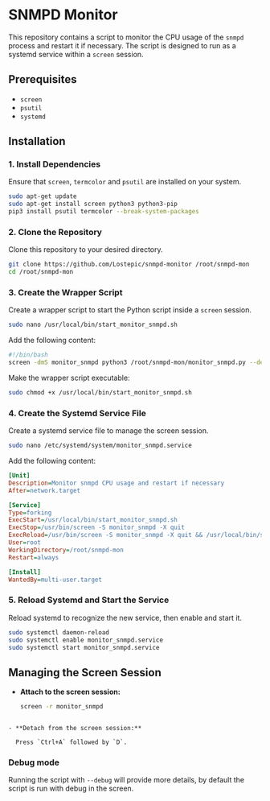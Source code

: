 # SNMPD Monitor

This repository contains a script to monitor the CPU usage of the `snmpd` process and restart it if necessary. The script is designed to run as a systemd service within a `screen` session.

## Prerequisites

- `screen`
- `psutil`
- `systemd`

## Installation

### 1. Install Dependencies

Ensure that `screen`, `termcolor` and `psutil` are installed on your system.

```bash
sudo apt-get update
sudo apt-get install screen python3 python3-pip
pip3 install psutil termcolor --break-system-packages
```

### 2. Clone the Repository

Clone this repository to your desired directory.

```bash
git clone https://github.com/Lostepic/snmpd-monitor /root/snmpd-mon
cd /root/snmpd-mon
```

### 3. Create the Wrapper Script

Create a wrapper script to start the Python script inside a `screen` session.

```bash
sudo nano /usr/local/bin/start_monitor_snmpd.sh
```

Add the following content:

```bash
#!/bin/bash
screen -dmS monitor_snmpd python3 /root/snmpd-mon/monitor_snmpd.py --debug
```

Make the wrapper script executable:

```bash
sudo chmod +x /usr/local/bin/start_monitor_snmpd.sh
```

### 4. Create the Systemd Service File

Create a systemd service file to manage the screen session.

```bash
sudo nano /etc/systemd/system/monitor_snmpd.service
```

Add the following content:

```ini
[Unit]
Description=Monitor snmpd CPU usage and restart if necessary
After=network.target

[Service]
Type=forking
ExecStart=/usr/local/bin/start_monitor_snmpd.sh
ExecStop=/usr/bin/screen -S monitor_snmpd -X quit
ExecReload=/usr/bin/screen -S monitor_snmpd -X quit && /usr/local/bin/start_monitor_snmpd.sh
User=root
WorkingDirectory=/root/snmpd-mon
Restart=always

[Install]
WantedBy=multi-user.target
```

### 5. Reload Systemd and Start the Service

Reload systemd to recognize the new service, then enable and start it.

```bash
sudo systemctl daemon-reload
sudo systemctl enable monitor_snmpd.service
sudo systemctl start monitor_snmpd.service
```

## Managing the Screen Session

- **Attach to the screen session:**

  ```bash
  screen -r monitor_snmpd
```

- **Detach from the screen session:**

  Press `Ctrl+A` followed by `D`.
```

### Debug mode

Running the script with `--debug` will provide more details, by default the script is run with debug in the screen.
